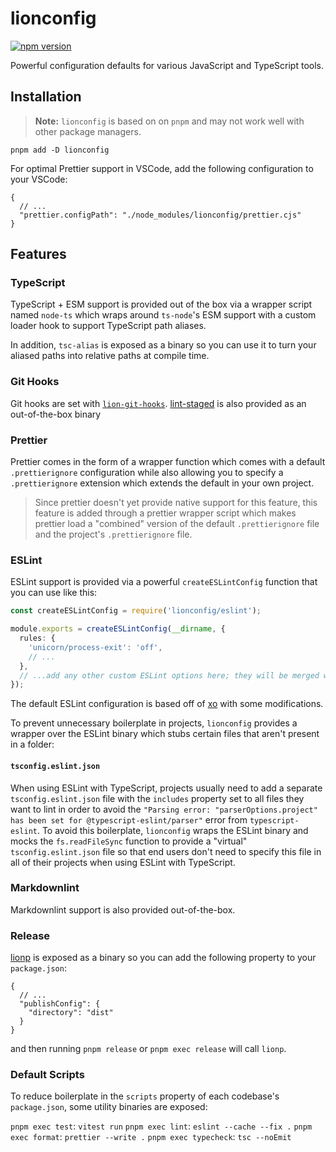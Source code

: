 # lionconfig

[![npm version](https://img.shields.io/npm/v/lionconfig)](https://npmjs.com/package/lionconfig)

Powerful configuration defaults for various JavaScript and TypeScript tools.

## Installation

> **Note:** `lionconfig` is based on on `pnpm` and may not work well with other package managers.

```shell
pnpm add -D lionconfig
```

For optimal Prettier support in VSCode, add the following configuration to your VSCode:

```jsonc
{
  // ...
  "prettier.configPath": "./node_modules/lionconfig/prettier.cjs"
}
```

## Features

### TypeScript

TypeScript + ESM support is provided out of the box via a wrapper script named `node-ts` which wraps around `ts-node`'s ESM support with a custom loader hook to support TypeScript path aliases.

In addition, `tsc-alias` is exposed as a binary so you can use it to turn your aliased paths into relative paths at compile time.

### Git Hooks

Git hooks are set with [`lion-git-hooks`](https://github.com/leonzalion/lion-git-hooks). [lint-staged](https://github.com/okonet/lint-staged) is also provided as an out-of-the-box binary

### Prettier

Prettier comes in the form of a wrapper function which comes with a default `.prettierignore` configuration while also allowing you to specify a `.prettierignore` extension which extends the default in your own project.

> Since prettier doesn't yet provide native support for this feature, this feature is added through a prettier wrapper script which makes prettier load a "combined" version of the default `.prettierignore` file and the project's `.prettierignore` file.

### ESLint

ESLint support is provided via a powerful `createESLintConfig` function that you can use like this:

```typescript
const createESLintConfig = require('lionconfig/eslint');

module.exports = createESLintConfig(__dirname, {
  rules: {
    'unicorn/process-exit': 'off',
    // ...
  },
  // ...add any other custom ESLint options here; they will be merged with the default ESLint configuration
});
```

The default ESLint configuration is based off of [xo](https://github.com/xojs/xo) with some modifications.

To prevent unnecessary boilerplate in projects, `lionconfig` provides a wrapper over the ESLint binary which stubs certain files that aren't present in a folder:

#### `tsconfig.eslint.json`

When using ESLint with TypeScript, projects usually need to add a separate `tsconfig.eslint.json` file with the `includes` property set to all files they want to lint in order to avoid the `"Parsing error: "parserOptions.project" has been set for @typescript-eslint/parser"` error from `typescript-eslint`. To avoid this boilerplate, `lionconfig` wraps the ESLint binary and mocks the `fs.readFileSync` function to provide a "virtual" `tsconfig.eslint.json` file so that end users don't need to specify this file in all of their projects when using ESLint with TypeScript.

### Markdownlint

Markdownlint support is also provided out-of-the-box.

### Release

[lionp](https://github.com/leonzalion/lionp) is exposed as a binary so you can add the following property to your `package.json`:

```jsonc
{
  // ...
  "publishConfig": {
    "directory": "dist"
  }
}
```

and then running `pnpm release` or `pnpm exec release` will call `lionp`.

### Default Scripts

To reduce boilerplate in the `scripts` property of each codebase's `package.json`, some utility binaries are exposed:

`pnpm exec test`: `vitest run`
`pnpm exec lint`: `eslint --cache --fix .`
`pnpm exec format`: `prettier --write .`
`pnpm exec typecheck`: `tsc --noEmit`
